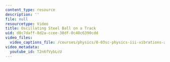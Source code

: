 ```yaml
---
content_type: resource
description: ''
file: null
resourcetype: Video
title: Oscillating Steel Ball on a Track
uid: d8c7daff-8d2a-ccee-38df-0c40c6390cdd
video_files:
  video_captions_file: /courses/physics/8-03sc-physics-iii-vibrations-and-waves-fall-2016/part-i-mechanical-vibrations-and-waves/lecture-2/copy3_of_lecture-2-video/T2n6fVybLcU.vtt
video_metadata:
  youtube_id: T2n6fVybLcU
---
```


